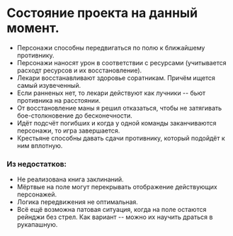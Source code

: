 # Состояние проекта на данный момент.
- Персонажи способны передвигаться по полю к ближайшему противнику.
- Персонажи наносят урон в соответствии с ресурсами (учитывается расходт ресурсов и их восстановление).
- Лекари восстанавливают здоровье соратникам. Причём ищется самый изувеченный.
- Если ранненых нет, то лекари действуют как лучники -- бьют противника на расстоянии.
- От восстановление маны я решил отказаться, чтобы не затягивать бое-столкновение до бесконечности.
- Идёт подсчёт погибших и когда у одной команды заканчиваются персонажи, то игра завершается.
- Крестьяне способны давать сдачи противнику, который подойдёт к ним вплотную. 

### Из недостатков:
- Не реализована книга заклинаний.
- Мёртвые на поле могут перекрывать отображение действующих персонажей.
- Логика передвижения не оптимальная.
- Всё ещё возможна патовая ситуация, когда на поле остаются рейнджи без стрел. Как вариант -- можно их научить драться в рукапашную. 